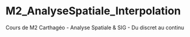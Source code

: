 # M2_AnalyseSpatiale_Interpolation
Cours de M2 Carthagéo - Analyse Spatiale &amp; SIG - Du discret au continu
